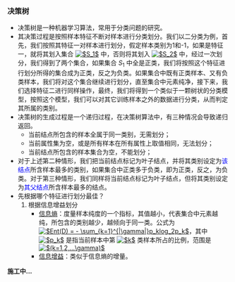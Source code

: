 ### 决策树

- 决策树是一种机器学习算法，常用于分类问题的研究。
&nbsp;
- 其决策过程是按照样本特征不断对样本进行分类划分。我们以二分类为例，首先，我们按照其特征一对样本进行划分，假定样本类别为1和-1，如果是特征一，就将其划入集合 <a href="https://www.codecogs.com/eqnedit.php?latex=$S_1$" target="_blank"><img src="https://latex.codecogs.com/gif.latex?$S_1$" title="$S_1$" /></a> 中，否则将其划入 <a href="https://www.codecogs.com/eqnedit.php?latex=$S_2$" target="_blank"><img src="https://latex.codecogs.com/gif.latex?$S_2$" title="$S_2$" /></a> 中，经过一次划分，我们得到了两个集合，如果集合 $S_1$ 中全是正类，我们将按照这个特征进行划分所得的集合成为正类，反之为负类。如果集合中既有正类样本、又有负类样本，我们将对这个集合继续进行划分，直至集合中元素纯净，接下来，我们选择特征二进行同样操作，最终，我们将得到一个类似于一颗树状的分类模型，按照这个模型，我们可以对其它训练样本之外的数据进行分类，从而判定其所属的类别。
&nbsp;
- 决策树的生成过程是一个递归过程，在决策树算法中，有三种情况会导致递归返回。
  - 当前结点所包含的样本全属于同一类别，无需划分；
  - 当前属性集为空，或是所有样本在所有属性上取值相同，无法划分；
  - 当前结点所包含的样本集合为空，不能划分；
- 对于上述第二种情形，我们把当前结点标记为叶子结点，并将其类别设定为<font color="#00f">该结点</font>所含样本最多的类别，如果集合中正类多于负类，即为正类，反之，为负类。对于第三种情形，我们同样将当前结点标记为叶子结点，但将其类别设定为<font color="#00f">其父结点</font>所含样本最多的结点。
&nbsp;
- 先根据哪个特征进行划分最佳？
  1. 根据信息增益划分
     - [信息熵](https://baike.baidu.com/item/%E4%BF%A1%E6%81%AF%E7%86%B5/7302318?fr=aladdin)：度量样本纯度的一个指标，其值越小，代表集合中元素越纯，所包含的类别越少，越倾向于同一类。公式为 <a href="https://www.codecogs.com/eqnedit.php?latex=$Ent(D)&space;=&space;-&space;\sum_{k=1}^{|\gamma|}p_klog_2p_k$" target="_blank"><img src="https://latex.codecogs.com/gif.latex?$Ent(D)&space;=&space;-&space;\sum_{k=1}^{|\gamma|}p_klog_2p_k$" title="$Ent(D) = - \sum_{k=1}^{|\gamma|}p_klog_2p_k$" /></a>，其中 <a href="https://www.codecogs.com/eqnedit.php?latex=$p_k$" target="_blank"><img src="https://latex.codecogs.com/gif.latex?$p_k$" title="$p_k$" /></a> 是指当前样本中第 <a href="https://www.codecogs.com/eqnedit.php?latex=$k$" target="_blank"><img src="https://latex.codecogs.com/gif.latex?$k$" title="$k$" /></a> 类样本所占的比例，范围是 <a href="https://www.codecogs.com/eqnedit.php?latex=$(k=1,2,...\gamma)$" target="_blank"><img src="https://latex.codecogs.com/gif.latex?$(k=1,2,...\gamma)$" title="$(k=1,2,...\gamma)$" /></a>
     - [信息增益](https://baike.baidu.com/item/%E4%BF%A1%E6%81%AF%E5%A2%9E%E7%9B%8A/8864911?fr=aladdin)：类似于信息熵的增量。



**施工中...**
